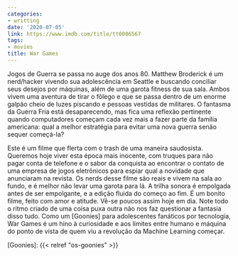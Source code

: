 ```yaml
---
categories:
- writting
date: '2020-07-05'
link: https://www.imdb.com/title/tt0086567
tags:
- movies
title: War Games
---
```


Jogos de Guerra se passa no auge dos anos 80. Matthew Broderick é um nerd/hacker vivendo sua adolescência em Seattle e buscando conciliar seus desejos por máquinas, além de uma garota fitness de sua sala. Ambos vivem uma aventura de tirar o fôlego e que se passa dentro de um enorme galpão cheio de luzes piscando e pessoas vestidas de militares. O fantasma da Guerra Fria está desaparecendo, mas fica uma reflexão pertinente quando computadores começam cada vez mais a fazer parte da família americana: qual a melhor estratégia para evitar uma nova guerra senão sequer começá-la?

Este é um filme que flerta com o trash de uma maneira saudosista. Queremos hoje viver esta época mais inocente, com truques para não pagar conta de telefone e o sabor da conquista ao encontrar o contato de uma empresa de jogos eletrônicos para espiar qual a novidade que anunciaram na revista. Os nerds desse filme são reais e vivem na sala ao fundo, e é melhor não levar uma garota para lá. A trilha sonora é empolgada antes de ser empolgante, e a edição fluida do começo ao fim. É um bonito filme, feito com amor e atitude. Vê-se poucos assim hoje em dia. Note todo o ritmo criado de uma coisa puxa outra não nos faz questionar a fantasia disso tudo. Como um [Goonies] para adolescentes fanáticos por tecnologia, War Games é um hino à curiosidade e aos limites entre humano e máquina do ponto de vista de quem viu a revolução da Machine Learning começar.

[Goonies]: {{< relref "os-goonies" >}}

